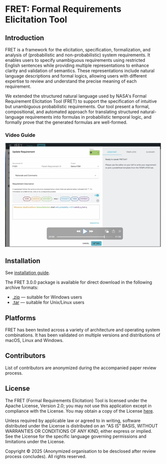 FRET: Formal Requirements Elicitation Tool
=============================================

Introduction
------------

FRET is a framework for the elicitation, specification, formalization, and analysis of (probabilistic and non-probabilistic) system requirements. It enables users to specify unambiguous requirements using restricted English sentences while providing multiple representations to enhance clarity and validation of semantics. These representations include natural language descriptions and formal logics, allowing users with different expertise to review and understand the precise meaning of each requirement.

We extended the structured natural language used by NASA's Formal Requirement Elicitation Tool (FRET) to support the specification of intuitive but unambiguous probabilistic requirements. Our tool present a formal, compositional, and automated approach for translating structured natural-language requirements into formulas in probabilistic temporal logic, and formally prove that the generated formulas are well-formed.


### Video Guide



[![Watch the demo](https://raw.githubusercontent.com/Gricel-lee/FRET-Anonymous/main/assets/preview.jpg)](assets/demo.mov)


Installation
------------

See [installation guide](fret-electron/docs/_media/installingFRET/installationInstructions.md).


The FRET 3.0.0 package is available for direct download in the following archive formats:
- [.zip](https://github.com/Gricel-lee/FRET-Anonymous/blob/main/fret-3.0.0.zip) — suitable for Windows users
- [.tar](https://raw.githubusercontent.com/Gricel-lee/FRET-Anonymous/main/fret-3.0.0.tar) — suitable for Unix/Linux users



Platforms
---------

FRET has been tested across a variety of architecture and operating system combinations. It has been validated on multiple versions and distributions of macOS, Linux and Windows.

Contributors
------------

List of contributors are anonymized during the accompanied paper review process.


License
-------
 
The FRET (Formal Requirements Elicitation) Tool is licensed under the Apache License, Version 2.0; you may not use this application except in compliance with the License. You may obtain a copy of the License [here](LICENSE.pdf).
 
Unless required by applicable law or agreed to in writing, software distributed under the License is distributed on an "AS IS" BASIS, WITHOUT WARRANTIES OR CONDITIONS OF ANY KIND, either express or implied. See the License for the specific language governing permissions and limitations under the License.

Copyright © 2025 (Anonymized organisation to be desclosed after review process concludes). All rights reserved.
